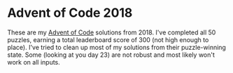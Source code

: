 # Advent of Code 2018

These are my [Advent of Code](https://adventofcode.com/2018) solutions from 2018. I've completed all 50 puzzles, earning a total leaderboard score of 300 (not high enough to place). I've tried to clean up most of my solutions from their puzzle-winning state. Some (looking at you day 23) are not robust and most likely won't work on all inputs.